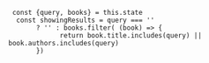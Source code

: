      const {query, books} = this.state
      const showingResults = query === ''
           ? '' : books.filter( (book) => {
                 return book.title.includes(query) ||  book.authors.includes(query)
           }) 
